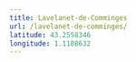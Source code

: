```yaml
---
title: Lavelanet-de-Comminges
url: /lavelanet-de-comminges/
latitude: 43.2558346
longitude: 1.1188632
---
```

